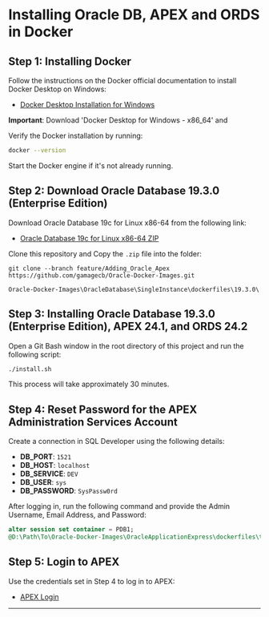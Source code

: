 # Installing Oracle DB,  APEX and ORDS in Docker


## Step 1: Installing Docker

Follow the instructions on the Docker official documentation to install Docker Desktop on Windows:
- [Docker Desktop Installation for Windows](https://docs.docker.com/desktop/install/windows-install/)

**Important**: Download 'Docker Desktop for Windows - x86_64' and 

Verify the Docker installation by running:
```sh
docker --version
```

Start the Docker engine if it's not already running.

## Step 2: Download Oracle Database 19.3.0 (Enterprise Edition)

Download Oracle Database 19c for Linux x86-64 from the following link:
- [Oracle Database 19c for Linux x86-64 ZIP](https://www.oracle.com/au/database/technologies/oracle-database-software-downloads.html#db_ee)

Clone this repository and Copy the `.zip` file into the folder:
```
git clone --branch feature/Adding_Oracle_Apex https://github.com/gamagecb/Oracle-Docker-Images.git
```

```
Oracle-Docker-Images\OracleDatabase\SingleInstance\dockerfiles\19.3.0\
```

## Step 3: Installing Oracle Database 19.3.0 (Enterprise Edition), APEX 24.1, and ORDS 24.2

Open a Git Bash window in the root directory of this project and run the following script:
```sh
./install.sh
```

This process will take approximately 30 minutes.

## Step 4: Reset Password for the APEX Administration Services Account

Create a connection in SQL Developer using the following details:

- **DB_PORT**: `1521`
- **DB_HOST**: `localhost`
- **DB_SERVICE**: `DEV`
- **DB_USER**: `sys`
- **DB_PASSWORD**: `SysPassw0rd`

After logging in, run the following command and provide the Admin Username, Email Address, and Password:
```sql
alter session set container = PDB1;
@D:\Path\To\Oracle-Docker-Images\OracleApplicationExpress\dockerfiles\tmp\apex\apxchpwd.sql;
```

## Step 5: Login to APEX

Use the credentials set in Step 4 to log in to APEX:
- [APEX Login](http://localhost:8081/ords/pdb1/r/apex/workspace-sign-in/administration-sign-in)

---

